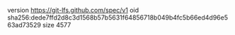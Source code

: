 version https://git-lfs.github.com/spec/v1
oid sha256:dede7ffd2d8c3d1568b57b5631f64856718b049b4fc5b66ed4d96e563ad73529
size 4577
